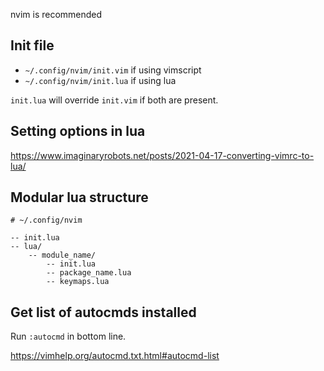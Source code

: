 nvim is recommended

## Init file

* `~/.config/nvim/init.vim` if using vimscript
* `~/.config/nvim/init.lua` if using lua

`init.lua` will override `init.vim` if both are present.

## Setting options in lua

https://www.imaginaryrobots.net/posts/2021-04-17-converting-vimrc-to-lua/

## Modular lua structure

```
# ~/.config/nvim

-- init.lua
-- lua/
    -- module_name/
        -- init.lua
        -- package_name.lua
        -- keymaps.lua
```

## Get list of autocmds installed

Run `:autocmd` in bottom line.

https://vimhelp.org/autocmd.txt.html#autocmd-list
